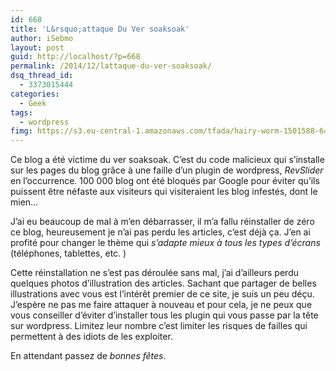```yaml
---
id: 668
title: 'L&rsquo;attaque Du Ver soaksoak'
author: iSebmo
layout: post
guid: http://localhost/?p=668
permalink: /2014/12/lattaque-du-ver-soaksoak/
dsq_thread_id:
  - 3373015444
categories:
  - Geek
tags:
  - wordpress
fimg: https://s3.eu-central-1.amazonaws.com/tfada/hairy-worm-1501588-640x480.jpg
---
```

Ce blog a été victime du ver soaksoak. C&#8217;est du code malicieux qui s&#8217;installe sur les pages du blog grâce à une faille d&#8217;un plugin de wordpress, *RevSlider* en l&#8217;occurrence. 100 000 blog ont été bloqués par Google pour éviter qu&#8217;ils puissent être néfaste aux visiteurs qui visiteraient les blog infestés, dont le mien&#8230;

J&#8217;ai eu beaucoup de mal à m&#8217;en débarrasser, il m&#8217;a fallu réinstaller de zéro ce blog, heureusement je n&#8217;ai pas perdu les articles, c&#8217;est déjà ça. J&#8217;en ai profité pour changer le thème qui *s&#8217;adapte mieux à tous les types d&#8217;écrans* (téléphones, tablettes, etc. )

Cette réinstallation ne s&#8217;est pas déroulée sans mal, j&#8217;ai d&#8217;ailleurs perdu quelques photos d&#8217;illustration des articles. Sachant que partager de belles illustrations avec vous est l&#8217;intérêt premier de ce site, je suis un peu déçu. J&#8217;espère ne pas me faire attaquer à nouveau et pour cela, je ne peux que vous conseiller d&#8217;éviter d&#8217;installer tous les plugin qui vous passe par la tête sur wordpress. Limitez leur nombre c&#8217;est limiter les risques de failles qui permettent à des idiots de les exploiter.

En attendant passez de *bonnes fêtes*.